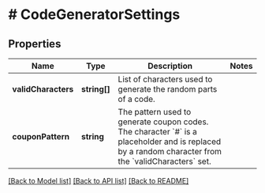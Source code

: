 # # CodeGeneratorSettings

## Properties

Name | Type | Description | Notes
------------ | ------------- | ------------- | -------------
**validCharacters** | **string[]** | List of characters used to generate the random parts of a code. | 
**couponPattern** | **string** | The pattern used to generate coupon codes. The character &#x60;#&#x60; is a placeholder and is replaced by a random character from the &#x60;validCharacters&#x60; set. | 

[[Back to Model list]](../../README.md#documentation-for-models) [[Back to API list]](../../README.md#documentation-for-api-endpoints) [[Back to README]](../../README.md)


